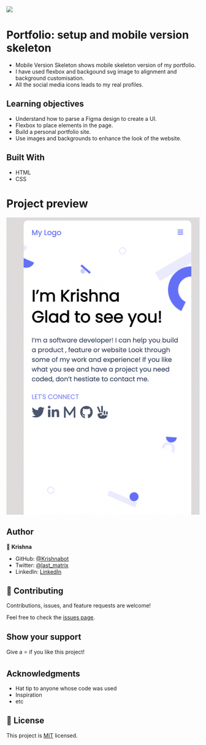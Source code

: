 ![](https://img.shields.io/badge/Microverse-blueviolet)

# Portfolio: setup and mobile version skeleton

- Mobile Version Skeleton  shows mobile skeleton version of my portfolio.
- I have used flexbox and backgound svg image to alignment and background customisation. 
- All the social media icons leads to my real profiles. 

## Learning objectives
- Understand how to parse a Figma design to create a UI.
- Flexbox to place elements in the page.
- Build a personal portfolio site.
- Use images and backgrounds to enhance the look of the website.



## Built With

- HTML
- CSS

# Project preview

![](src/ScreenShot.png)

## Author

👤 **Krishna**

- GitHub: [@Krishnabot](https://github.com/Krishnabot)
- Twitter: [@last_matrix](https://twitter.com/last_matrix)
- LinkedIn: [LinkedIn](https://www.linkedin.com/in/krishna-prasad-acharya-3596bb130/)


## 🤝 Contributing

Contributions, issues, and feature requests are welcome!

Feel free to check the [issues page](../../issues/).

## Show your support

Give a ⭐️ if you like this project!

## Acknowledgments

- Hat tip to anyone whose code was used
- Inspiration
- etc

## 📝 License

This project is [MIT](./MIT.md) licensed.
